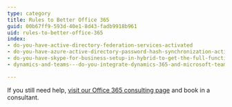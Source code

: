 ```yaml
---
type: category
title: Rules to Better Office 365
guid: 00b67ff9-593d-40e1-8d43-fadb9918b961
uid: rules-to-better-office-365
index:
- do-you-have-active-directory-federation-services-activated
- do-you-have-azure-active-directory-password-hash-synchronization-activated
- do-you-have-skype-for-business-setup-in-hybrid-to-get-the-full-functionality-out-of-teams
- dynamics-and-teams---do-you-integrate-dynamics-365-and-microsoft-teams

---
```

<p>​​If you still need help,&#160;<a href="https&#58;//www.ssw.com.au/ssw/Consulting/Office-365.aspx">visit our Office 365&#160;consulting page​</a>​&#160;and book in&#160;a consultant.​​<br></p>



